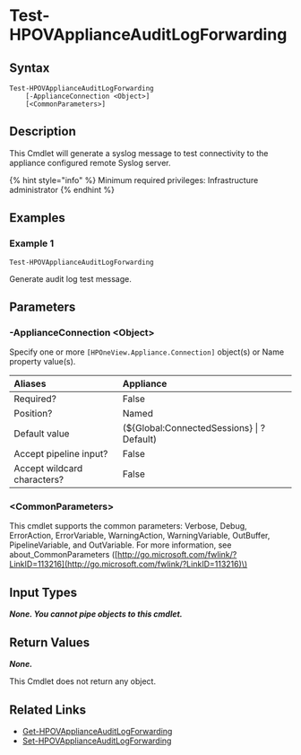 ﻿---
description: Generate test audit log forward message.
---

# Test-HPOVApplianceAuditLogForwarding

## Syntax

```text
Test-HPOVApplianceAuditLogForwarding
    [-ApplianceConnection <Object>]
    [<CommonParameters>]
```

## Description

This Cmdlet will generate a syslog message to test connectivity to the appliance configured remote Syslog server.

{% hint style="info" %}
Minimum required privileges: Infrastructure administrator
{% endhint %}

## Examples

###  Example 1 

```text
Test-HPOVApplianceAuditLogForwarding
```

Generate audit log test message.

## Parameters

### -ApplianceConnection &lt;Object&gt;

Specify one or more `[HPOneView.Appliance.Connection]` object(s) or Name property value(s).

| Aliases | Appliance |
| :--- | :--- |
| Required? | False |
| Position? | Named |
| Default value | (${Global:ConnectedSessions} &vert; ? Default) |
| Accept pipeline input? | False |
| Accept wildcard characters? | False |

### &lt;CommonParameters&gt;

This cmdlet supports the common parameters: Verbose, Debug, ErrorAction, ErrorVariable, WarningAction, WarningVariable, OutBuffer, PipelineVariable, and OutVariable. For more information, see about\_CommonParameters \([http://go.microsoft.com/fwlink/?LinkID=113216](http://go.microsoft.com/fwlink/?LinkID=113216)\)

## Input Types

_**None.  You cannot pipe objects to this cmdlet.**_

## Return Values

_**None.**_

This Cmdlet does not return any object.

## Related Links

* [Get-HPOVApplianceAuditLogForwarding](get-hpovapplianceauditlogforwarding.md)
* [Set-HPOVApplianceAuditLogForwarding](set-hpovapplianceauditlogforwarding.md)
